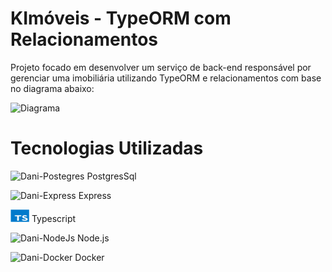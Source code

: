 # KImóveis - TypeORM com Relacionamentos

Projeto focado em desenvolver um serviço de back-end responsável por gerenciar uma imobiliária utilizando TypeORM e relacionamentos com base no diagrama abaixo:

<img height="30%" width="30%" alt="Diagrama" src="https://conteudo-kenzie-fullstack.vercel.app/modulo_4/sprint_6/6_entrega/DER-Entrega5.png" />


# Tecnologias Utilizadas 

  <p><img alt="Dani-Postegres" height="25" width="35" src="https://cdn.jsdelivr.net/gh/devicons/devicon/icons/postgresql/postgresql-original.svg" /> PostgresSql</p>
  <p><img alt="Dani-Express" height="25" width="35" src="https://cdn.jsdelivr.net/gh/devicons/devicon/icons/express/express-original.svg" /> Express</p>
  <p><img alt="Dani-Ts" height="20" width="30" src="https://raw.githubusercontent.com/devicons/devicon/master/icons/typescript/typescript-plain.svg"> Typescript</p>
  <p><img alt="Dani-NodeJs" height="25" width="35" src="https://cdn.jsdelivr.net/gh/devicons/devicon/icons/nodejs/nodejs-original.svg" /> Node.js</p>
  <p><img alt="Dani-Docker" height="30" width="40" src="https://cdn.jsdelivr.net/gh/devicons/devicon/icons/docker/docker-original.svg" /> Docker<p/>
